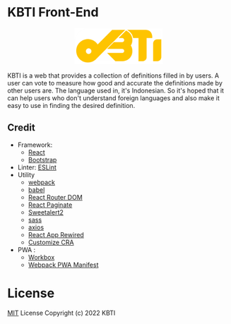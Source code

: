 # KBTI Front-End

<p align="center">
  <img src="./public/logo-yellow.png" width="200">
</p>

KBTI is a web that provides a collection of definitions filled in by users. A user can vote to measure how good and accurate the definitions made by other users are. The language used in, it's Indonesian. So it's hoped that it can help users who don't understand foreign languages and also make it easy to use in finding the desired definition.

## Credit

- Framework:
  - [React](https://reactjs.org/)
  - [Bootstrap](https://getbootstrap.com/)
- Linter: [ESLint](https://eslint.org/)
- Utility
  - [webpack](https://webpack.js.org/)
  - [babel](https://babeljs.io/)
  - [React Router DOM](https://npmjs.com/package/react-router-dom)
  - [React Paginate](https://npmjs.com/package/react-paginate)
  - [Sweetalert2](https://npmjs.com/package/sweetalert2)
  - [sass](https://npmjs.com/package/sass)
  - [axios](https://npmjs.com/package/axios)
  - [React App Rewired](https://npmjs.com/package/react-app-rewired)
  - [Customize CRA](https://npmjs.com/package/customize-cra)
- PWA :
  - [Workbox](https://developers.google.com/web/tools/workbox/modules/)
  - [Webpack PWA Manifest](https://npmjs.com/package/webpack-pwa-manifest)

# License
[MIT](./LICENSE) License Copyright (c) 2022 KBTI
